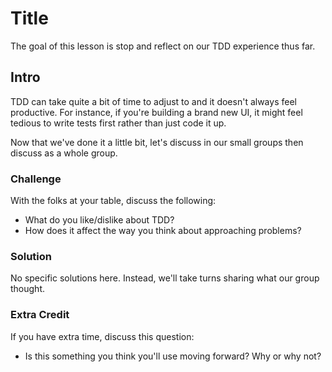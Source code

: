 # Title

The goal of this lesson is stop and reflect on our TDD experience thus far.

## Intro

TDD can take quite a bit of time to adjust to and it doesn't always feel productive. For instance, if you're building a brand new UI, it might feel tedious to write tests first rather than just code it up.

Now that we've done it a little bit, let's discuss in our small groups then discuss as a whole group.

### Challenge

With the folks at your table, discuss the following:

- What do you like/dislike about TDD?
- How does it affect the way you think about approaching problems?

### Solution

No specific solutions here. Instead, we'll take turns sharing what our group thought.

### Extra Credit

If you have extra time, discuss this question:

- Is this something you think you'll use moving forward? Why or why not?
